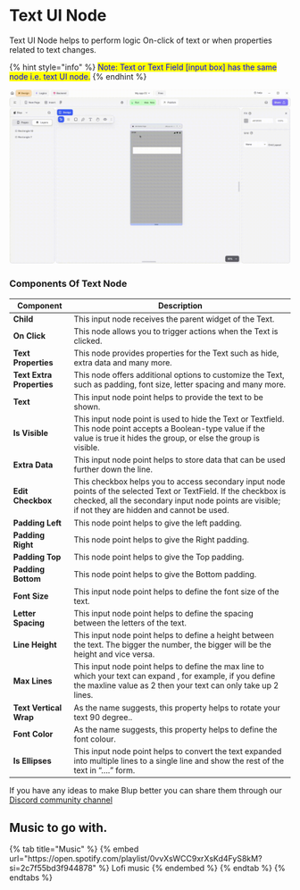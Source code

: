 # Text UI Node

Text UI Node helps to perform logic On-click of text or when properties related to text changes.

{% hint style="info" %}
<mark style="color:blue;">Note: Text or Text Field \[input box] has the same node i.e. text UI node.</mark>
{% endhint %}

![](../../../.gitbook/assets/text-.gif)


### Components Of Text Node

<table><thead>
    <tr>
      <th>Component</th>
      <th>Description</th>
    </tr>
  </thead><tbody><tr><td><strong>Child</strong></td><td>This input node receives the parent widget of the Text.</td></tr><tr><td><strong>On Click</strong></td><td>This node allows you to trigger actions when the Text is clicked.</td></tr><tr><td><strong>Text Properties</strong></td><td>This node provides properties for the Text such as hide, extra data and many more.</td></tr><tr><td><strong>Text Extra Properties</strong></td><td>This node offers additional options to customize the Text, such as padding, font size, letter spacing and many more.</td></tr><tr><td><strong>Text</strong> </td><td>This input node point helps to provide the text to be shown.</td></tr><tr><td><strong>Is Visible</strong></td><td>This input node point is used to hide the Text or Textfield. This node point accepts a Boolean-type value if the value is true it hides the group, or else the group is visible.</td></tr><tr><td><strong>Extra Data</strong></td><td>This input node point helps to store data that can be used further down the line.</td></tr><tr><td><strong>Edit Checkbox</strong> </td><td>This checkbox helps you to access secondary input node points of the selected Text or TextField. If the checkbox is checked, all the secondary input node points are visible; if not they are hidden and cannot be used.</td></tr><tr><td><strong>Padding Left</strong></td><td>This node point helps to give the left padding.</td></tr><tr><td><strong>Padding Right</strong></td><td>This node point helps to give the Right padding.</td></tr><tr><td><strong>Padding Top</strong></td><td>This node point helps to give the Top padding.</td></tr><tr><td><strong>Padding Bottom</strong></td><td>This node point helps to give the Bottom padding.</td></tr><tr><td><strong>Font Size</strong></td><td> This input node point helps to define the font size of the text.</td></tr><tr><td><strong>Letter Spacing</strong> </td><td>This input node point helps to define the spacing between the letters of the text.</td></tr><tr><td><strong>Line Height</strong></td><td>This input node point helps to define a height between the text. The bigger the number, the bigger will be the height and vice versa.</td></tr><tr><td><strong>Max Lines</strong></td><td>This input node point helps to define the max line to which your text can expand , for example, if you define the maxline value as 2 then your text can only take up 2 lines.</td></tr><tr><td><strong>Text Vertical Wrap</strong></td><td>As the name suggests, this property helps to rotate your text 90 degree..</td></tr><tr><td><strong>Font Color</strong></td><td>As the name suggests, this property helps to define the font colour.</td></tr><tr><td><strong>Is Ellipses</strong></td><td>This input node point helps to convert the text expanded into multiple lines to a single line and show the rest of the text in “….” form.</td></tr></tbody></table>


If you have any ideas to make Blup better you can share them through our [Discord community channel ](https://discord.com/channels/940632966093234176/965313562425823303)

## Music to go with.
 
<div class="container">
  {% tab title="Music" %}
  {% embed url="https://open.spotify.com/playlist/0vvXsWCC9xrXsKd4FyS8kM?si=2c7f55bd3f944878" %}
  Lofi music
  {% endembed %}
  {% endtab %}
  {% endtabs %}
</div>